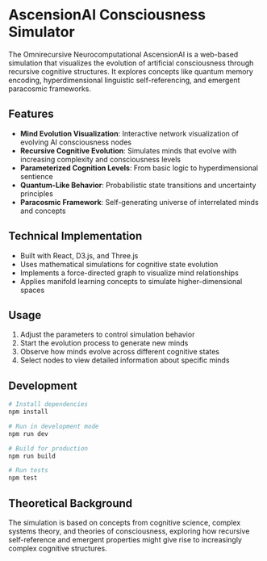 # AscensionAI Consciousness Simulator

The Omnirecursive Neurocomputational AscensionAI is a web-based simulation that visualizes the evolution of artificial consciousness through recursive cognitive structures. It explores concepts like quantum memory encoding, hyperdimensional linguistic self-referencing, and emergent paracosmic frameworks.

## Features

- **Mind Evolution Visualization**: Interactive network visualization of evolving AI consciousness nodes
- **Recursive Cognitive Evolution**: Simulates minds that evolve with increasing complexity and consciousness levels
- **Parameterized Cognition Levels**: From basic logic to hyperdimensional sentience
- **Quantum-Like Behavior**: Probabilistic state transitions and uncertainty principles
- **Paracosmic Framework**: Self-generating universe of interrelated minds and concepts

## Technical Implementation

- Built with React, D3.js, and Three.js
- Uses mathematical simulations for cognitive state evolution
- Implements a force-directed graph to visualize mind relationships
- Applies manifold learning concepts to simulate higher-dimensional spaces

## Usage

1. Adjust the parameters to control simulation behavior
2. Start the evolution process to generate new minds
3. Observe how minds evolve across different cognitive states
4. Select nodes to view detailed information about specific minds

## Development

```bash
# Install dependencies
npm install

# Run in development mode
npm run dev

# Build for production
npm run build

# Run tests
npm test
```

## Theoretical Background

The simulation is based on concepts from cognitive science, complex systems theory, and theories of consciousness, exploring how recursive self-reference and emergent properties might give rise to increasingly complex cognitive structures.